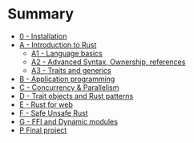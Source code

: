 # Summary

- [0 - Installation](./0-install/mod.md)
- [A - Introduction to Rust]()
  - [A1 - Language basics](./A1-language-basics/mod.md)
  - [A2 - Advanced Syntax, Ownership, references](./A2-advanced-intro/mod.md)
  - [A3 - Traits and generics](./A3-traits-generics/mod.md)
- [B - Application programming](./B-application-programming/mod.md)
- [C - Concurrency & Parallelism](./C-concurrency-parallelism/mod.md)
- [D - Trait objects and Rust patterns](./D-trait-objects-patterns/mod.md)
- [E - Rust for web]()
- [F - Safe Unsafe Rust]()
- [G - FFI and Dynamic modules]()
- [P Final project](./P-final-project/mod.md)
